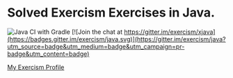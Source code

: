 # Solved Exercism Exercises in Java.
 ![Java CI with Gradle](https://github.com/exercism/java/workflows/Java%20CI%20with%20Gradle/badge.svg) [![Join the chat at https://gitter.im/exercism/xjava](https://badges.gitter.im/exercism/java.svg)](https://gitter.im/exercism/java?utm_source=badge&utm_medium=badge&utm_campaign=pr-badge&utm_content=badge)

[My Exercism Profile](https://exercism.org/profiles/caiolombello) 
